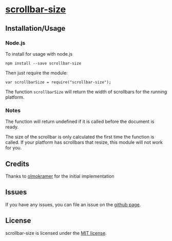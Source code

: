 # [scrollbar-size](https://github.com/olympicsoftware/scrollbar-size)

## <a name="installation-usage"></a>Installation/Usage

### Node.js

To install for usage with node.js

    npm install --save scrollbar-size

Then just require the module:

    var scrollbarSize = require("scrollbar-size");

The function `scrollbarSize` will return the width of scrollbars for the running
platform.

### Notes

The function will return undefined if it is called before the document is ready.

The size of the scrollbar is only calculated the first time the function is
called. If your platform has scrollbars that resize, this module will not work
for you.

## Credits

Thanks to [olmokramer](https://github.com/olmokramer/) for the initial
implementation

## <a name="issues"></a>Issues

If you have any issues, you can file an issue on the
[github page](https://github.com/olympicsoftware/scrollbar-size/issues).

## <a name="license"></a>License

scrollbar-size is licensed under the [MIT license](LICENSE).
